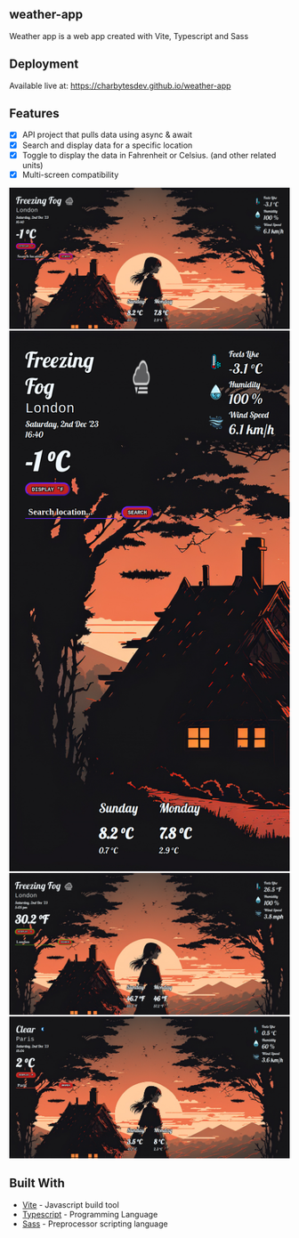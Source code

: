 ## weather-app

Weather app is a web app created with Vite, Typescript and Sass

## Deployment

Available live at: https://charbytesdev.github.io/weather-app

## Features

- [x] API project that pulls data using async & await
- [x] Search and display data for a specific location
- [x] Toggle to display the data in Fahrenheit or Celsius. (and other related units)
- [x] Multi-screen compatibility

<div align="center">
 <img src="./src/img/preview_screenshot_01.png" alt="Preview Screenshot 1" width="800">
<img src="./src/img/preview_screenshot_02.png" alt="Preview Screenshot 2" width="800">
 <img src="./src/img/preview_screenshot_03.png" alt="Preview Screenshot 3" width="800">
 <img src="./src/img/preview_screenshot_04.png" alt="Preview Screenshot 4" width="800">
</div>

## Built With

- [Vite](https://vitejs.dev/) - Javascript build tool
- [Typescript](https://www.typescriptlang.org/) - Programming Language
- [Sass](https://sass-lang.com/) - Preprocessor scripting language
